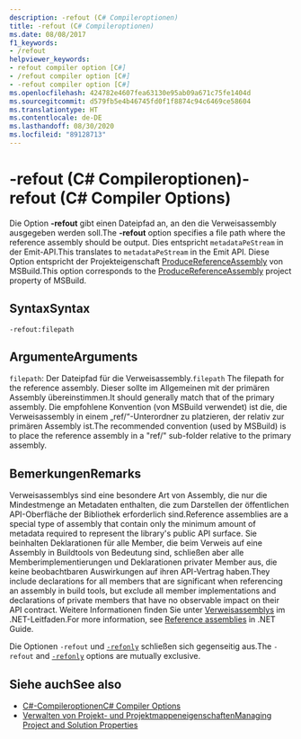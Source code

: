 ```yaml
---
description: -refout (C# Compileroptionen)
title: -refout (C# Compileroptionen)
ms.date: 08/08/2017
f1_keywords:
- /refout
helpviewer_keywords:
- refout compiler option [C#]
- /refout compiler option [C#]
- -refout compiler option [C#]
ms.openlocfilehash: 424782e4607fea63130e95ab09a671c75fe1404d
ms.sourcegitcommit: d579fb5e4b46745fd0f1f8874c94c6469ce58604
ms.translationtype: HT
ms.contentlocale: de-DE
ms.lasthandoff: 08/30/2020
ms.locfileid: "89128713"
---
```

# <a name="-refout-c-compiler-options"></a><span data-ttu-id="6b608-103">-refout (C# Compileroptionen)</span><span class="sxs-lookup"><span data-stu-id="6b608-103">-refout (C# Compiler Options)</span></span>

<span data-ttu-id="6b608-104">Die Option **-refout** gibt einen Dateipfad an, an den die Verweisassembly ausgegeben werden soll.</span><span class="sxs-lookup"><span data-stu-id="6b608-104">The **-refout** option specifies a file path where the reference assembly should be output.</span></span> <span data-ttu-id="6b608-105">Dies entspricht `metadataPeStream` in der Emit-API.</span><span class="sxs-lookup"><span data-stu-id="6b608-105">This translates to `metadataPeStream` in the Emit API.</span></span> <span data-ttu-id="6b608-106">Diese Option entspricht der Projekteigenschaft [ProduceReferenceAssembly](/visualstudio/msbuild/common-msbuild-project-properties) von MSBuild.</span><span class="sxs-lookup"><span data-stu-id="6b608-106">This option corresponds to the [ProduceReferenceAssembly](/visualstudio/msbuild/common-msbuild-project-properties) project property of MSBuild.</span></span>

## <a name="syntax"></a><span data-ttu-id="6b608-107">Syntax</span><span class="sxs-lookup"><span data-stu-id="6b608-107">Syntax</span></span>

```console
-refout:filepath
```

## <a name="arguments"></a><span data-ttu-id="6b608-108">Argumente</span><span class="sxs-lookup"><span data-stu-id="6b608-108">Arguments</span></span>

 <span data-ttu-id="6b608-109">`filepath`: Der Dateipfad für die Verweisassembly.</span><span class="sxs-lookup"><span data-stu-id="6b608-109">`filepath` The filepath for the reference assembly.</span></span> <span data-ttu-id="6b608-110">Dieser sollte im Allgemeinen mit der primären Assembly übereinstimmen.</span><span class="sxs-lookup"><span data-stu-id="6b608-110">It should generally match that of the primary assembly.</span></span> <span data-ttu-id="6b608-111">Die empfohlene Konvention (von MSBuild verwendet) ist die, die Verweisassembly in einem „ref/“-Unterordner zu platzieren, der relativ zur primären Assembly ist.</span><span class="sxs-lookup"><span data-stu-id="6b608-111">The recommended convention (used by MSBuild) is to place the reference assembly in a "ref/" sub-folder relative to the primary assembly.</span></span>

## <a name="remarks"></a><span data-ttu-id="6b608-112">Bemerkungen</span><span class="sxs-lookup"><span data-stu-id="6b608-112">Remarks</span></span>

<span data-ttu-id="6b608-113">Verweisassemblys sind eine besondere Art von Assembly, die nur die Mindestmenge an Metadaten enthalten, die zum Darstellen der öffentlichen API-Oberfläche der Bibliothek erforderlich sind.</span><span class="sxs-lookup"><span data-stu-id="6b608-113">Reference assemblies are a special type of assembly that contain only the minimum amount of metadata required to represent the library's public API surface.</span></span> <span data-ttu-id="6b608-114">Sie beinhalten Deklarationen für alle Member, die beim Verweis auf eine Assembly in Buildtools von Bedeutung sind, schließen aber alle Memberimplementierungen und Deklarationen privater Member aus, die keine beobachtbaren Auswirkungen auf ihren API-Vertrag haben.</span><span class="sxs-lookup"><span data-stu-id="6b608-114">They include declarations for all members that are significant when referencing an assembly in build tools, but exclude all member implementations and declarations of private members that have no observable impact on their API contract.</span></span> <span data-ttu-id="6b608-115">Weitere Informationen finden Sie unter [Verweisassemblys](../../../standard/assembly/reference-assemblies.md) im .NET-Leitfaden.</span><span class="sxs-lookup"><span data-stu-id="6b608-115">For more information, see [Reference assemblies](../../../standard/assembly/reference-assemblies.md) in .NET Guide.</span></span>

<span data-ttu-id="6b608-116">Die Optionen `-refout` und [`-refonly`](refonly-compiler-option.md) schließen sich gegenseitig aus.</span><span class="sxs-lookup"><span data-stu-id="6b608-116">The `-refout` and [`-refonly`](refonly-compiler-option.md) options are mutually exclusive.</span></span>

## <a name="see-also"></a><span data-ttu-id="6b608-117">Siehe auch</span><span class="sxs-lookup"><span data-stu-id="6b608-117">See also</span></span>

- [<span data-ttu-id="6b608-118">C#-Compileroptionen</span><span class="sxs-lookup"><span data-stu-id="6b608-118">C# Compiler Options</span></span>](./index.md)
- [<span data-ttu-id="6b608-119">Verwalten von Projekt- und Projektmappeneigenschaften</span><span class="sxs-lookup"><span data-stu-id="6b608-119">Managing Project and Solution Properties</span></span>](/visualstudio/ide/managing-project-and-solution-properties)
